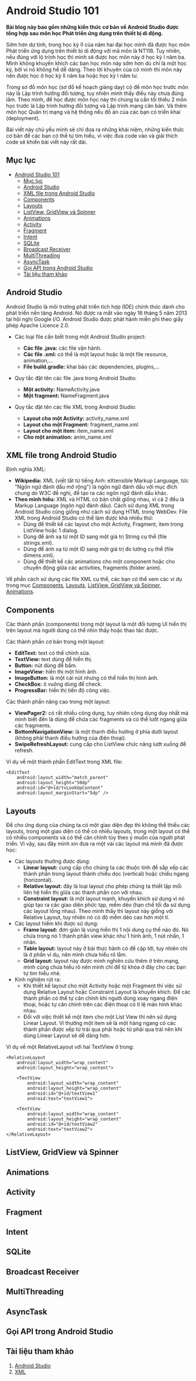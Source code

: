 # Android Studio 101
**Bài blog này bao gồm những kiến thức cơ bản về Android Studio được tổng hợp sau môn học Phát triển ứng dụng trên thiết bị di động.**

Sớm hơn dự tính, trong học kỳ II của năm hai đại học mình đã được học môn Phát triển ứng dụng trên thiết bị di động với mã môn là NT118. Tuy nhiên, nếu đúng với lộ trình học thì mình sẽ được học môn này ở học kỳ I năm ba. Mình không khuyến khích các bạn học môn này sớm hơn dù chỉ là một học kỳ, bởi vì nó không hề dễ dàng. Theo lời khuyên của cô mình thì môn này nên được học ở học kỳ II năm ba hoặc học kỳ I năm tư.

Trong sơ đồ môn học (sơ đồ kế hoạch giảng dạy) có để môn học trước môn này là Lập trình hướng đối tượng, tuy nhiên mình thấy điều này chưa đúng lắm. Theo mình, để học được môn học này thì chúng ta cần tối thiểu 2 môn học trước là Lập trình hướng đối tượng và Lập trình mạng căn bản. Và thêm môn học Quản trị mạng và hệ thống nếu đồ án của các bạn có triển khai (deployment).

Bài viết này chủ yếu mình sẽ chỉ đưa ra những khái niệm, những kiến thức cơ bản để các bạn có thể tự tìm hiểu, vì việc đưa code vào và giải thích code sẽ khiến bài viết này rất dài.

## Mục lục
- [Android Studio 101](#android-studio-101)
  - [Mục lục](#mục-lục)
  - [Android Studio](#android-studio)
  - [XML file trong Android Studio](#xml-file-trong-android-studio)
  - [Components](#components)
  - [Layouts](#layouts)
  - [ListView, GridView và Spinner](#listview-gridview-và-spinner)
  - [Animations](#animations)
  - [Activity](#activity)
  - [Fragment](#fragment)
  - [Intent](#intent)
  - [SQLite](#sqlite)
  - [Broadcast Receiver](#broadcast-receiver)
  - [MultiThreading](#multithreading)
  - [AsyncTask](#asynctask)
  - [Gọi API trong Android Studio](#gọi-api-trong-android-studio)
  - [Tài liệu tham khảo](#tài-liệu-tham-khảo)

## Android Studio
Android Studio là môi trường phát triển tích hợp (IDE) chính thức dành cho phát triển nền tảng Android. Nó được ra mắt vào ngày 16 tháng 5 năm 2013 tại hội nghị Google I/O. Android Studio được phát hành miễn phí theo giấy phép Apache Licence 2.0.

- Các loại file cần biết trong một Android Studio project:
	- **Các file .java:** các file vận hành.
	- **Các file .xml:** có thể là một layout hoặc là một file resource, animation,...
	- **File build.gradle:** khai báo các dependencies, plugins,...

- Quy tắc đặt tên các file .java trong Android Studio:
    - **Một activity:** NameActivity.java
    - **Một fragment:** NameFragment.java

- Quy tắc đặt tên các file XML trong Android Studio:
    - **Layout cho một Activity:** activity_name.xml
    - **Layout cho một Fragment:** fragment_name.xml
    - **Layout cho một item:** item_name.xml
    - **Cho một animation:** anim_name.xml

## XML file trong Android Studio
Định nghĩa XML:
- **Wikipedia:** XML (viết tắt từ tiếng Anh: eXtensible Markup Language, tức "Ngôn ngữ đánh dấu mở rộng") là ngôn ngữ đánh dấu với mục đích chung do W3C đề nghị, để tạo ra các ngôn ngữ đánh dấu khác.
- **Theo mình hiểu:** XML và HTML có bản chất giống nhau, vì cả 2 đều là Markup Language (ngôn ngữ đánh dấu). Cách sử dụng XML trong Android Studio cũng giống như cách sử dụng HTML trong WebDev. File XML trong Android Studio có thể làm được khá nhiều thứ:
    - Dùng để thiết kế các layout cho một Activity, Fragment, item trong ListView hoặc 1 dialog.
    - Dùng để ánh xạ từ một ID sang một giá trị String cụ thể (file strings.xml).
    - Dùng để ánh xạ từ một ID sang một giá trị đo lường cụ thể (file dimens.xml).
    - Dùng để thiết kế các animations cho một component hoặc cho chuyển động giữa các activities, fragments (folder anim).

Về phần cách sử dụng các file XML cụ thể, các bạn có thể xem các ví dụ trong mục [Components](#components), [Layouts](#layouts), [ListView, GridView và Spinner](#listview-gridview-và-spinner), [Animations](#animations).

## Components
Các thành phần (components) trong một layout là một đối tượng UI hiển thị trên layout mà người dùng có thể nhìn thấy hoặc thao tác được.

Các thành phần cơ bản trong một layout:
- **EditText:** text có thể chỉnh sửa.
- **TextView:** text dùng để hiển thị.
- **Button:** nút dùng để bấm.
- **ImageView:** hiển thị một hình ảnh.
- **ImageButton:** là một cái nút nhưng có thể hiển thị hình ảnh.
- **CheckBox:** ô vuông dùng để check.
- **ProgressBar:** hiển thị tiến độ công việc.

Các thành phần nâng cao trong một layout:
- **ViewPager2:** có rất nhiều công dụng, tuy nhiên công dụng duy nhất mà mình biết đến là dùng để chứa các fragments và có thể lướt ngang giữa các fragments.
- **BottomNavigationView:** là một thanh điều hướng ở phía dưới layout (không phải thanh điều hướng của điện thoại).
- **SwipeRefreshLayout:** cung cấp cho ListView chức năng lướt xuống để refresh.

Ví dụ về một thành phần EditText trong XML file:

    <EditText
        android:layout_width="match_parent"
        android:layout_height="50dp"
        android:id="@+id/tvLookUpContent"
        android:layout_marginStart="5dp" />

## Layouts
Để cho ứng dụng của chúng ta có một giao diện đẹp thì không thể thiếu các layouts, trong một giao diện có thể có nhiều layouts, trong một layout có thể có nhiều components và có thể căn chỉnh tùy theo ý muốn của người phát triển. Vì vậy, sau đây mình xin đưa ra một vài các layout mà mình đã được học:

- Các layouts thường được dùng:
    - **Linear layout:** cung cấp cho chúng ta các thuộc tính để sắp xếp các thành phần trong layout thành chiều dọc (vertical) hoặc chiều ngang (horizontal).
    - **Relative layout:** đây là loại layout cho phép chúng ta thiết lập mối liên hệ hiển thị giữa các thành phần con với nhau.
    - **Constraint layout:** là một layout mạnh, khuyến khích sử dụng vì nó giúp tạo ra các giao diện phức tạp, mềm dẻo (hạn chế tối đa sử dụng các layout lồng nhau). Theo mình thấy thì layout này giống với Relative Layout, tuy nhiên nó có độ mềm dẻo cao hơn một tí.
- Các layout hiếm khi được sử dụng:
    - **Frame layout:** đơn giản là vùng hiển thị 1 nội dung cụ thể nào đó. Nó chứa trong nó 1 thành phần view khác như 1 hình ảnh, 1 nút nhấn, 1 nhãn.
    - **Table layout:** layout này ở bài thực hành có đề cập tới, tuy nhiên chỉ là ở phần ví dụ, nên mình chưa hiểu rõ lắm.
    - **Grid layout:** layout này được mình nghiên cứu thêm ở trên mạng, mình cũng chưa hiểu rõ nên mình chỉ để từ khóa ở đây cho các bạn tự tìm hiểu nhé.
- Kinh nghiệm rút ra:
    - Khi thiết kế layout cho một Activity hoặc một Fragment thì việc sử dụng Relative Layout hoặc Constraint Layout là khuyến khích. Để các thành phần có thể tự căn chỉnh khi người dùng xoay ngang điện thoại, hoặc tự căn chỉnh trên các điện thoại có tỉ lệ màn hình khác nhau.
    - Đối với việc thiết kế một item cho một List View thì nên sử dụng Linear Layout. Vì thường một item sẽ là một hàng ngang có các thành phần được xếp từ trái qua phải hoặc từ phải qua trái nên khi dùng Linear Layout sẽ dễ dàng hơn.

Ví dụ về một RelativeLayout với hai TextView ở trong:
```
<RelativeLayout
    android:layout_width="wrap_content"
    android:layout_height="wrap_content">

    <TextView
        android:layout_width="wrap_content"
        android:layout_height="wrap_content"
        android:id="@+id/textView1"
        android:text="textView1">

    <TextView
        android:layout_width="wrap_content"
        android:layout_height="wrap_content"
        android:id="@+id/textView2"
        android:text="textView2">
</RelativeLayout>
```

## ListView, GridView và Spinner
## Animations
## Activity
## Fragment
## Intent
## SQLite
## Broadcast Receiver
## MultiThreading
## AsyncTask
## Gọi API trong Android Studio

## Tài liệu tham khảo
1. [Android Studio](https://vi.wikipedia.org/wiki/Android_Studio)
2. [XML](https://vi.wikipedia.org/wiki/XML)

[writtenDay]: <09/07/2024>